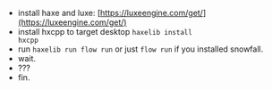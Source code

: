 - install haxe and luxe: [https://luxeengine.com/get/](https://luxeengine.com/get/)
- install hxcpp to target desktop <code>haxelib install hxcpp</code>
- run <code>haxelib run flow run</code> or just <code>flow run</code> if you installed snowfall.
- wait.
- ???
- fin. 
